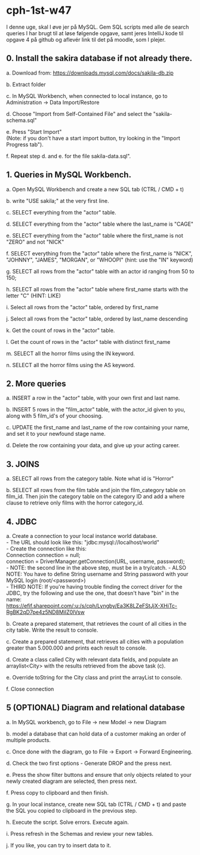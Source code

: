 # cph-1st-w47
I denne uge, skal I øve jer på MySQL. 
Gem SQL scripts med alle de search queries I har brugt til at løse følgende opgave, samt jeres IntelliJ kode til opgave 4 på github og aflevér link til det på moodle, som I plejer. 


## 0. Install the sakira database if not already there. 

a. Download from: https://downloads.mysql.com/docs/sakila-db.zip  

b. Extract folder  

c. In MySQL Workbench, when connected to local instance, go to Administration -> Data Import/Restore  

d. Choose "Import from Self-Contained File" and select the "sakila-schema.sql"  

e. Press "Start Import"   
    (Note: if you don't have a start import button, try looking in the "Import Progress tab").   

f. Repeat step d. and e. for the file sakila-data.sql".  
	

## 1. Queries in MySQL Workbench. 

a. Open MySQL Workbench and create a new SQL tab (CTRL / CMD + t)   

b. write "USE sakila;" at the very first line.  

c. SELECT everything from the "actor" table.  

d. SELECT everything from the "actor" table where the last_name is "CAGE"  

e. SELECT everything from the "actor" table where the first_name is not "ZERO" and not "NICK"  

f. SELECT everything from the "actor" table where the first_name is "NICK", "JOHNNY", "JAMES", "MORGAN", or "WHOOPI" (hint: use the "IN" keyword)  

g. SELECT all rows from the "actor" table with an actor id ranging from 50 to 150;  

h. SELECT all rows from the "actor" table where first_name starts with the letter "C" (HINT: LIKE)  

i. Select all rows from the "actor" table, ordered by first_name	  

j. Select all rows from the "actor" table, ordered by last_name descending	  

k. Get the count of rows in the "actor" table.  

l. Get the count of rows in the "actor" table with distinct first_name  

m. SELECT all the horror films using the IN keyword.  

n. SELECT all the horror films using the AS keyword.   


## 2. More queries 

a. INSERT a row in the "actor" table, with your own first and last name.  

b. INSERT 5 rows in the "film_actor" table, with the actor_id given to you, along with 5 film_id's of your choosing.    

c. UPDATE the first_name and last_name of the row containing your name, and set it to your newfound stage name.   

d. Delete the row containing your data, and give up your acting career.   


## 3. JOINS

a. SELECT all rows from the category table. Note what id is "Horror"   

b. SELECT all rows from the film table and join the film_category table on film_id. Then join the category table on the category ID and add a where clause to   retrieve only films with the horror category_id. 
	

	
## 4. JDBC

a. Create a connection to your local instance world database.   
    - The URL should look like this: "jdbc:mysql://localhost/world"  
    - Create the connection like this:   
        Connection connection = null;   
        connection = DriverManager.getConnection(URL, username, password);  
    - NOTE: the second line in the above step, must be in a try/catch.
    - ALSO NOTE: You have to define String username and String password with your MySQL login (root/\<password\>)   
    - THIRD NOTE: If you're having trouble finding the correct driver for the JDBC, try the following and use the one, that doesn't have "bin" in the name:   
    https://efif.sharepoint.com/:u:/s/cph/Lyngby/Ea3K8LZeFStJjX-XHiTc-RgBK2qD7pe4z5ND8MilZ0lVsw  

b. Create a prepared statement, that retrieves the count of all cities in the city table. Write the result to console.   

c. Create a prepared statement, that retrieves all cities with a population greater than 5.000.000 and prints each result to console.   

d. Create a class called City with relevant data fields, and populate an arraylist\<City\> with the results retrieved from the above task (c).  

e. Override toString for the City class and print the arrayList to console.  

f. Close connection  

	
## 5 (OPTIONAL) Diagram and relational database  

a. In MySQL workbench, go to File -> new Model -> new Diagram  

b. model a database that can hold data of a customer making an order of multiple products.   

c. Once done with the diagram, go to File -> Export -> Forward Engineering.  

d. Check the two first options - Generate DROP and the press next.   

e. Press the show filter buttons and ensure that only objects related to your newly created diagram are selected, then press next.   

f. Press copy to clipboard and then finish.   

g. In your local instance, create new SQL tab (CTRL / CMD + t) and paste the SQL you copied to clipboard in the previous step.   

h. Execute the script. Solve errors. Execute again.   

i. Press refresh in the Schemas and review your new tables.   

j. If you like, you can try to insert data to it.   
